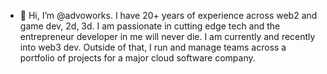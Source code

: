 - 👋 Hi, I’m @advoworks. I have 20+ years of experience across web2 and game dev, 2d, 3d. I am passionate in cutting edge tech and the entrepreneur developer in me will never die. I am currently and recently into web3 dev. Outside of that, I run and manage teams across a portfolio of projects for a major cloud software company.
